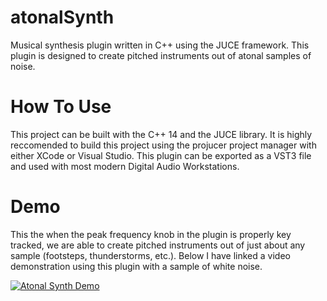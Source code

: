 # atonalSynth
Musical synthesis plugin written in C++ using the JUCE framework. This plugin is designed to create pitched instruments out of atonal samples of noise.

# How To Use
This project can be built with the C++ 14 and the JUCE library. It is highly reccomended to build this project using the projucer project manager with either XCode or Visual Studio. This plugin can be exported as a VST3 file and used with most modern Digital Audio Workstations.

# Demo
This the when the peak frequency knob in the plugin is properly key tracked, we are able to create pitched instruments out of just about any sample (footsteps, thunderstorms, etc.). Below I have linked a video demonstration using this plugin with a sample of white noise.

[![Atonal Synth Demo](https://img.youtube.com/vi/I5zWmaK62WU)](https://www.youtube.com/watch?v=I5zWmaK62WU)
